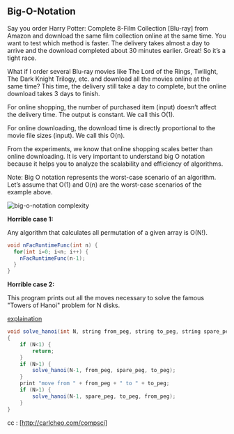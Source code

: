 ## Big-O-Notation

Say you order Harry Potter: Complete 8-Film Collection [Blu-ray] from Amazon and download the same film collection online at the same time. You want to test which method is faster. The delivery takes almost a day to arrive and the download completed about 30 minutes earlier. Great! So it’s a tight race.

What if I order several Blu-ray movies like The Lord of the Rings, Twilight, The Dark Knight Trilogy, etc. and download all the movies online at the same time? This time, the delivery still take a day to complete, but the online download takes 3 days to finish.

For online shopping, the number of purchased item (input) doesn’t affect the delivery time. The output is constant. We call this O(1).

For online downloading, the download time is directly proportional to the movie file sizes (input). We call this O(n).

From the experiments, we know that online shopping scales better than online downloading. It is very important to understand big O notation because it helps you to analyze the scalability and efficiency of algorithms.

Note: Big O notation represents the worst-case scenario of an algorithm. Let’s assume that O(1) and O(n) are the worst-case scenarios of the example above.

![big-o-notation complexity](https://i.imgur.com/91u8QEn.png)

**Horrible case 1:**

Any algorithm that calculates all permutation of a given array is O(N!).

```java
void nFacRuntimeFunc(int n) {
  for(int i=0; i<n; i++) {
    nFacRuntimeFunc(n-1);
  }
}
```

**Horrible case 2:**

This program prints out all the moves necessary to solve the famous "Towers of Hanoi" problem for N disks.

[explaination](https://stackoverflow.com/questions/34915869/example-of-big-o-of-2n)

```java
void solve_hanoi(int N, string from_peg, string to_peg, string spare_peg)
{
    if (N<1) {
        return;
    }
    if (N>1) {
        solve_hanoi(N-1, from_peg, spare_peg, to_peg);
    }
    print "move from " + from_peg + " to " + to_peg;
    if (N>1) {
        solve_hanoi(N-1, spare_peg, to_peg, from_peg);
    }
}
```

cc : [http://carlcheo.com/compsci]
